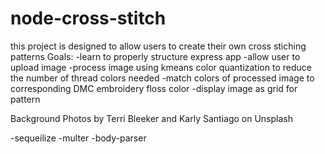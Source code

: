 # node-cross-stitch

this project is designed to allow users to create their own cross stiching patterns
Goals:
-learn to properly structure express app
-allow user to upload image
-process image using kmeans color quantization to reduce the number of thread colors needed
-match colors of processed image to corresponding DMC embroidery floss color
-display image as grid for pattern

Background Photos by Terri Bleeker and Karly Santiago on Unsplash

-sequeilize
-multer
-body-parser
